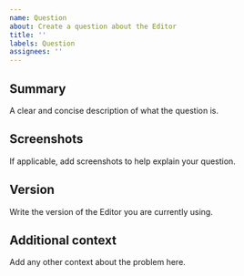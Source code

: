 ```yaml
---
name: Question
about: Create a question about the Editor
title: ''
labels: Question
assignees: ''
---
```


<!--
  To make it easier for us to help you, please include as much useful information as possible.

  Useful Links:
  - tutorial: https://github.com/nhn/tui.editor/tree/master/docs
  - API/Example: https://nhn.github.io/tui.editor/latest/

  Before opening a new issue, please search existing issues https://github.com/nhn/tui.editor/issues
-->

## Summary
A clear and concise description of what the question is.

## Screenshots
If applicable, add screenshots to help explain your question.

## Version
Write the version of the Editor you are currently using.

## Additional context
Add any other context about the problem here.
